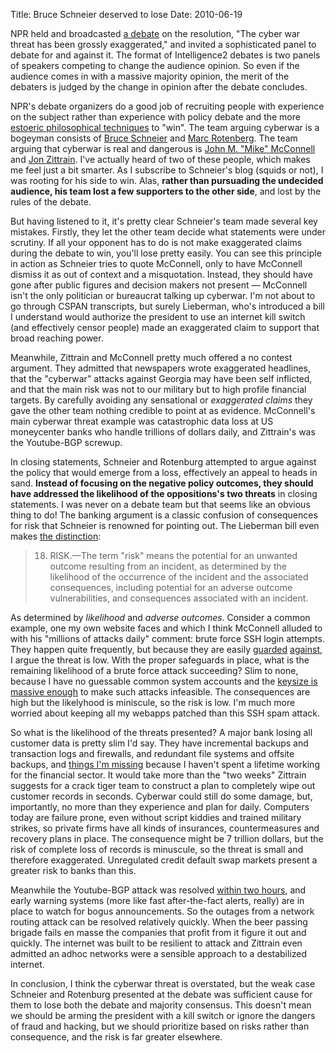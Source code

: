 Title: Bruce Schneier deserved to lose
Date: 2010-06-19

NPR held and broadcasted [a debate][1] on the resolution, "The cyber war
threat has been grossly exaggerated," and invited a sophisticated panel to
debate for and against it. The format of Intelligence2 debates is two panels
of speakers competing to change the audience opinion. So even if the audience
comes in with a massive majority opinion, the merit of the debaters is judged
by the change in opinion after the debate concludes.

NPR's debate organizers do a good job of recruiting people with experience on
the subject rather than experience with policy debate and the more [estoeric
philosophical techniques][2] to "win". The team arguing cyberwar is a bogeyman
consists of [Bruce Schneier][3] and [Marc Rotenberg][4]. The team arguing that
cyberwar is real and dangerous is [John M. "Mike" McConnell][5] and [Jon
Zittrain][6]. I've actually heard of two of these people, which makes me feel
just a bit smarter. As I subscribe to Schneier's blog (squids or not), I was
rooting for his side to win. Alas, **rather than pursuading the undecided
audience, his team lost a few supporters to the other side**, and lost by the
rules of the debate.

But having listened to it, it's pretty clear Schneier's team made several key
mistakes. Firstly, they let the other team decide what statements were under
scrutiny. If all your opponent has to do is not make exaggerated claims during
the debate to win, you'll lose pretty easily. You can see this principle in
action as Schneier tries to quote McConnell, only to have McConnell dismiss it
as out of context and a misquotation. Instead, they should have gone after
public figures and decision makers not present — McConnell isn't the only
politician or bureaucrat talking up cyberwar. I'm not about to go through
CSPAN transcripts, but surely Lieberman, who's introduced a bill I understand
would authorize the president to use an internet kill switch (and effectively
censor people) made an exaggerated claim to support that broad reaching power.

Meanwhile, Zittrain and McConnell pretty much offered a no contest argument.
They admitted that newspapers wrote exaggerated headlines, that the "cyberwar"
attacks against Georgia may have been self inflicted, and that the main risk
was not to our military but to high profile financial targets. By carefully
avoiding any sensational or _exaggerated claims_ they gave the other team
nothing credible to point at as evidence. McConnell's main cyberwar threat
example was catastrophic data loss at US moneycenter banks who handle
trillions of dollars daily, and Zittrain's was the Youtube-BGP screwup.

In closing statements, Schneier and Rotenburg attempted to argue against the
policy that would emerge from a loss, effectively an appeal to heads in sand.
**Instead of focusing on the negative policy outcomes, they should have
addressed the likelihood of the oppositions's two threats** in closing
statements. I was never on a debate team but that seems like an obvious thing
to do! The banking argument is a classic confusion of consequences for risk
that Schneier is renowned for pointing out. The Lieberman bill even makes [the
distinction][7]:

> 18) RISK.—The term "risk" means the potential for an unwanted outcome
resulting from an incident, as determined by the likelihood of the occurrence
of the incident and the associated consequences, including potential for an
adverse outcome vulnerabilities, and consequences associated with an incident.

As determined by _likelihood_ and _adverse outcomes_. Consider a common
example, one my own website faces and which I think McConnell alluded to with
his "millions of attacks daily" comment: brute force SSH login attempts. They
happen quite frequently, but because they are easily [guarded][8]
[against][9], I argue the threat is low. With the proper safeguards in place,
what is the remaining likelihood of a brute force attack succeeding? Slim to
none, because I have no guessable common system accounts and the [keysize is
massive enough][10] to make such attacks infeasible. The consequences are high
but the likelyhood is miniscule, so the risk is low. I'm much more worried
about keeping all my webapps patched than this SSH spam attack.

So what is the likelihood of the threats presented? A major bank losing all
customer data is pretty slim I'd say. They have incremental backups and
transaction logs and firewalls, and redundant file systems and offsite
backups, and [things I'm missing][11] because I haven't spent a lifetime
working for the financial sector. It would take more than the "two weeks"
Zittrain suggests for a crack tiger team to construct a plan to completely
wipe out customer records in seconds. Cyberwar could still do some damage,
but, importantly, no more than they experience and plan for daily. Computers
today are failure prone, even without script kiddies and trained military
strikes, so private firms have all kinds of insurances, countermeasures and
recovery plans in place. The consequence might be 7 trillion dollars, but the
risk of complete loss of records is minuscule, so the threat is small and
therefore exaggerated. Unregulated credit default swap markets present a
greater risk to banks than this.

Meanwhile the Youtube-BGP attack was resolved [within two hours][12], and
early warning systems (more like fast after-the-fact alerts, really) are in
place to watch for bogus announcements. So the outages from a network routing
attack can be resolved relatively quickly. When the beer passing brigade fails
en masse the companies that profit from it figure it out and quickly. The
internet was built to be resilient to attack and Zittrain even admitted an
adhoc networks were a sensible approach to a destabilized internet.

In conclusion, I think the cyberwar threat is overstated, but the weak case
Schneier and Rotenburg presented at the debate was sufficient cause for them
to lose both the debate and majority consensus. This doesn't mean we should be
arming the president with a kill switch or ignore the dangers of fraud and
hacking, but we should prioritize based on risks rather than consequence, and
the risk is far greater elsewhere.

   [1]: http://www.npr.org/templates/story/story.php?storyId=127861446

   [2]: http://en.wikipedia.org/wiki/Kritik

   [3]: http://www.schneier.com/

   [4]: http://en.wikipedia.org/wiki/Marc_Rotenberg

   [5]: http://en.wikipedia.org/wiki/John_Michael_McConnell

   [6]: http://futureoftheinternet.org/blog

   [7]: http://hsgac.senate.gov/public/index.cfm?FuseAction=Files.View&FileStore_id=4ee63497-ca5b-4a4b-9bba-04b7f4cb0123

   [8]: http://www.fail2ban.org/wiki/index.php/Main_Page

   [9]: http://www.debian-administration.org/article/SSH_with_authentication_key_instead_of_password

   [10]: http://en.wikipedia.org/wiki/Key_size#Asymmetric_algorithm_key_lengths

   [11]: http://en.wikipedia.org/wiki/Disaster_recovery

   [12]: http://www.ripe.net/news/study-youtube-hijacking.html

